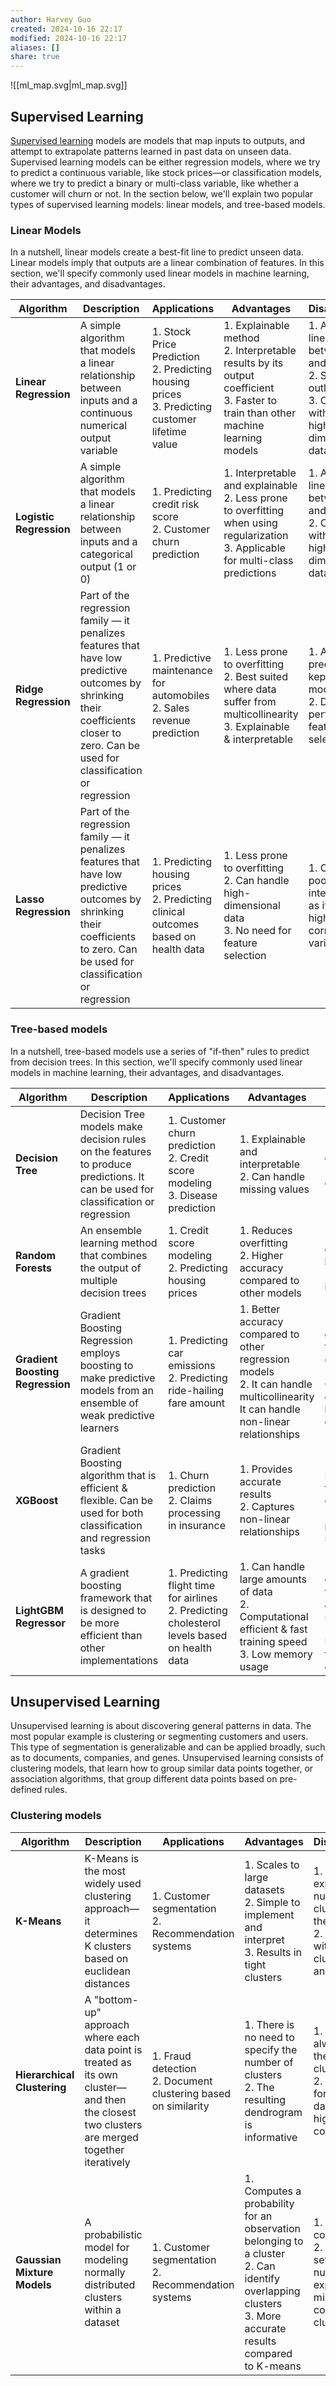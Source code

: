 ```yaml
---
author: Harvey Guo
created: 2024-10-16 22:17
modified: 2024-10-16 22:17
aliases: []
share: true
---
```

![[ml_map.svg|ml_map.svg]]
## Supervised Learning

[Supervised learning](https://www.datacamp.com/blog/supervised-machine-learning) models are models that map inputs to outputs, and attempt to extrapolate patterns learned in past data on unseen data. Supervised learning models can be either regression models, where we try to predict a continuous variable, like stock prices—or classification models, where we try to predict a binary or multi-class variable, like whether a customer will churn or not. In the section below, we'll explain two popular types of supervised learning models: linear models, and tree-based models.
### Linear Models

In a nutshell, linear models create a best-fit line to predict unseen data. Linear models imply that outputs are a linear combination of features. In this section, we'll specify commonly used linear models in machine learning, their advantages, and disadvantages.


| **Algorithm**           | **Description**                                                                                                                                                                      | **Applications**                                                                                   | **Advantages**                                                                                                                          | **Disadvantages**                                                                                                               |
| ----------------------- | ------------------------------------------------------------------------------------------------------------------------------------------------------------------------------------ | -------------------------------------------------------------------------------------------------- | --------------------------------------------------------------------------------------------------------------------------------------- | ------------------------------------------------------------------------------------------------------------------------------- |
| **Linear Regression**   | A simple algorithm that models a linear relationship between inputs and a continuous numerical output variable                                                                       | 1. Stock Price Prediction<br>2. Predicting housing prices<br>3. Predicting customer lifetime value | 1. Explainable method<br>2. Interpretable results by its output coefficient<br>3. Faster to train than other machine learning models    | 1. Assumes linearity between inputs and output<br>2. Sensitive to outliers<br>3. Can underfit with small, high-dimensional data |
| **Logistic Regression** | A simple algorithm that models a linear relationship between inputs and a categorical output (1 or 0)                                                                                | 1. Predicting credit risk score<br>2. Customer churn prediction                                    | 1. Interpretable and explainable<br>2. Less prone to overfitting when using regularization<br>3. Applicable for multi-class predictions | 1. Assumes linearity between inputs and outputs<br>2. Can overfit with small, high-dimensional data                             |
| **Ridge Regression**    | Part of the regression family — it penalizes features that have low predictive outcomes by shrinking their coefficients closer to zero. Can be used for classification or regression | 1. Predictive maintenance for automobiles<br>2. Sales revenue prediction                           | 1. Less prone to overfitting<br>2. Best suited where data suffer from multicollinearity<br>3. Explainable & interpretable               | 1. All the predictors are kept in the final model<br>2. Doesn't perform feature selection                                       |
| **Lasso Regression**    | Part of the regression family — it penalizes features that have low predictive outcomes by shrinking their coefficients to zero. Can be used for classification or regression        | 1. Predicting housing prices<br>2. Predicting clinical outcomes based on health data               | 1. Less prone to overfitting<br>2. Can handle high-dimensional data<br>3. No need for feature selection                                 | 1. Can lead to poor interpretability as it can keep highly correlated variables                                                 |

### Tree-based models
In a nutshell, tree-based models use a series of "if-then" rules to predict from decision trees. In this section, we'll specify commonly used linear models in machine learning, their advantages, and disadvantages.

| **Algorithm**                    | **Description**                                                                                                                  | **Applications**                                                                                | **Advantages**                                                                                                                               | **Disadvantages**                                                                                                    |
| -------------------------------- | -------------------------------------------------------------------------------------------------------------------------------- | ----------------------------------------------------------------------------------------------- | -------------------------------------------------------------------------------------------------------------------------------------------- | -------------------------------------------------------------------------------------------------------------------- |
| **Decision Tree**                | Decision Tree models make decision rules on the features to produce predictions. It can be used for classification or regression | 1. Customer churn prediction<br>2. Credit score modeling<br>3. Disease prediction               | 1. Explainable and interpretable<br>2. Can handle missing values                                                                             | 1. Prone to overfitting<br>2. Sensitive to outliers                                                                  |
| **Random Forests**               | An ensemble learning method that combines the output of multiple decision trees                                                  | 1. Credit score modeling<br>2. Predicting housing prices                                        | 1. Reduces overfitting<br>2. Higher accuracy compared to other models                                                                        | 1. Training complexity can be high<br>2. Not very interpretable                                                      |
| **Gradient Boosting Regression** | Gradient Boosting Regression employs boosting to make predictive models from an ensemble of weak predictive learners             | 1. Predicting car emissions<br>2. Predicting ride-hailing fare amount                           | 1. Better accuracy compared to other regression models<br>2. It can handle multicollinearity  <br>    It can handle non-linear relationships | 1. Sensitive to outliers and can therefore cause overfitting<br>2. Computationally expensive and has high complexity |
| **XGBoost**                      | Gradient Boosting algorithm that is efficient & flexible. Can be used for both classification and regression tasks               | 1. Churn prediction<br>2. Claims processing in insurance                                        | 1. Provides accurate results<br>2. Captures non-linear relationships                                                                         | 1. Hyperparameter tuning can be complex<br>2. Does not perform well on sparse datasets                               |
| **LightGBM Regressor**           | A gradient boosting framework that is designed to be more efficient than other implementations                                   | 1. Predicting flight time for airlines<br>2. Predicting cholesterol levels based on health data | 1. Can handle large amounts of data<br>2. Computational efficient & fast training speed<br>3. Low memory usage                               | 1. Can overfit due to leaf-wise splitting and high sensitivity<br>2. Hyperparameter tuning can be complex            |

## Unsupervised Learning
Unsupervised learning is about discovering general patterns in data. The most popular example is clustering or segmenting customers and users. This type of segmentation is generalizable and can be applied broadly, such as to documents, companies, and genes. Unsupervised learning consists of clustering models, that learn how to group similar data points together, or association algorithms, that group different data points based on pre-defined rules. 

### Clustering models

| **Algorithm**               | **Description**                                                                                                                              | **Applications**                                                 | **Advantages**                                                                                                                                              | **Disadvantages**                                                                                                          |
| --------------------------- | -------------------------------------------------------------------------------------------------------------------------------------------- | ---------------------------------------------------------------- | ----------------------------------------------------------------------------------------------------------------------------------------------------------- | -------------------------------------------------------------------------------------------------------------------------- |
| **K-Means**                 | K-Means is the most widely used clustering approach—it determines K clusters based on euclidean distances                                    | 1. Customer segmentation<br>2. Recommendation systems            | 1. Scales to large datasets<br>2. Simple to implement and interpret<br>3. Results in tight clusters                                                         | 1. Requires the expected number of clusters from the beginning<br>2. Has troubles with varying cluster sizes and densities |
| **Hierarchical Clustering** | A "bottom-up" approach where each data point is treated as its own cluster—and then the closest two clusters are merged together iteratively | 1. Fraud detection<br>2. Document clustering based on similarity | 1. There is no need to specify the number of clusters<br>2. The resulting dendrogram is informative                                                         | 1. Doesn’t always result in the best clustering<br>2. Not suitable for large datasets due to high complexity               |
| **Gaussian Mixture Models** | A probabilistic model for modeling normally distributed clusters within a dataset                                                            | 1. Customer segmentation<br>2. Recommendation systems            | 1. Computes a probability for an observation belonging to a cluster<br>2. Can identify overlapping clusters<br>3. More accurate results compared to K-means | 1. Requires complex tuning<br>2. Requires setting the number of expected mixture components or clusters                    |
